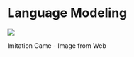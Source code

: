 # Language Modeling

![](https://www.agendalugano.ch/system/images/files/000/016/390/original/the_imitation_game_48050661_st_5_s-high.jpg?1462999303)

Imitation Game - Image from Web